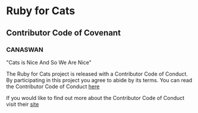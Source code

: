 # Ruby for Cats

## Contributor Code of Covenant

### CANASWAN

"Cats is Nice And So We Are Nice"

The Ruby for Cats project is released with a Contributor Code of Conduct. By participating in this project you agree to abide by its terms. You can read the Contributor Code of Conduct [here](https://github.com/rubyforcats/code_of_conduct/blob/master/CODE_OF_CONDUCT.md)

If you would like to find out more about the Contributor Code of Conduct visit their [site](http://contributor-covenant.org)
